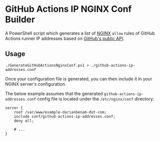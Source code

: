 # GitHub Actions IP NGINX Conf Builder

A PowerShell script which generates a list of [NGINX](https://www.nginx.com/) `allow` rules of GitHub Actions runner IP addresses based on [GitHub's public API](https://api.github.com/meta).

## Usage

```
./GenerateGitHubActionsNginxConf.ps1 > ./github-actions-ip-addresses.conf
```

Once your configuration file is generated, you can then include it in your NGINX server's configuration.

The below example assumes that the generated `github-actions-ip-addresses.conf` config file is located under the `/etc/nginx/conf` directory:

```nginx
server {
	root /var/www/example-darianbenam-dot-com;
	include conf/github-actions-ip-addresses.conf;
	deny all;

	# ...
}
```
